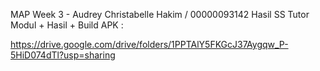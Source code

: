 MAP Week 3 - Audrey Christabelle Hakim / 00000093142
Hasil SS Tutor Modul + Hasil + Build APK : 

https://drive.google.com/drive/folders/1PPTAlY5FKGcJ37Aygqw_P-5HiD074dTl?usp=sharing
